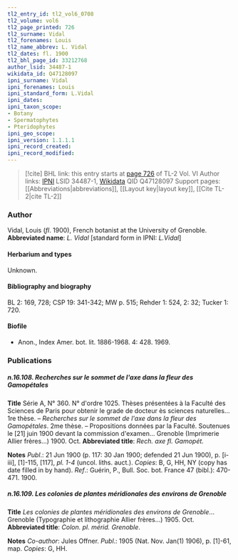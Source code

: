 ```yaml
---
tl2_entry_id: tl2_vol6_0708
tl2_volume: vol6
tl2_page_printed: 726
tl2_surname: Vidal
tl2_forenames: Louis
tl2_name_abbrev: L. Vidal
tl2_dates: fl. 1900
tl2_bhl_page_id: 33212768
author_lsid: 34487-1
wikidata_id: Q47128097
ipni_surname: Vidal
ipni_forenames: Louis
ipni_standard_form: L.Vidal
ipni_dates: 
ipni_taxon_scope: 
- Botany
- Spermatophytes
- Pteridophytes
ipni_geo_scope: 
ipni_version: 1.1.1.1
ipni_record_created: 
ipni_record_modified:
---
```


> [!cite] BHL link: this entry starts at [page 726](https://www.biodiversitylibrary.org/page/33212768) of TL-2 Vol. VI
> Author links: [IPNI](https://www.ipni.org/a/34487-1) LSID 34487-1, [Wikidata](https://www.wikidata.org/wiki/Q47128097) QID Q47128097
> Support pages: [[Abbreviations|abbreviations]], [[Layout key|layout key]], [[Cite TL-2|cite TL-2]]

### Author

Vidal, Louis (*fl*. 1900), French botanist at the University of Grenoble. 
**Abbreviated name**: *L. Vidal* \[standard form in IPNI: *L.Vidal*\]

#### Herbarium and types

Unknown.

#### Bibliography and biography

BL 2: 169, 728; CSP 19: 341-342; MW p. 515; Rehder 1: 524, 2: 32; Tucker 1: 720.

#### Biofile

- Anon., Index Amer. bot. lit. 1886-1968. 4: 428. 1969.

### Publications

##### n.16.108. Recherches sur le sommet de l'axe dans la fleur des Gamopétales

**Title**
Série A, N° 360. N° d'ordre 1025. Thèses présentées à la Faculté des Sciences de Paris pour obtenir le grade de docteur ès sciences naturelles... 1re thèse. – *Recherches sur le sommet de l'axe dans la fleur des Gamopétales*. 2me thèse. – Propositions données par la Faculté. Soutenues le \[21\] juin 1900 devant la commission d'examen... Grenoble (Imprimerie Allier frères...) 1900. Oct.
**Abbreviated title**: *Rech. axe fl. Gamopét.*

**Notes**
*Publ*.: 21 Jun 1900 (p. 117: 30 Jan 1900; defended 21 Jun 1900), p. \[i-iii\], \[1\]-115, \[117\], *pl. 1-4* (uncol. liths. auct.). *Copies*: B, G, HH, NY (copy has date filled in by hand).
*Ref*.: Guérin, P., Bull. Soc. bot. France 47 (bibl.): 470-471. 1900.

##### n.16.109. Les colonies de plantes méridionales des environs de Grenoble

**Title**
*Les colonies de plantes méridionales des environs de Grenoble*... Grenoble (Typographie et lithographie Allier frères...) 1905. Oct.
**Abbreviated title**: *Colon. pl. mérid. Grenoble*.

**Notes**
*Co-author*: Jules Offner.
*Publ*.: 1905 (Nat. Nov. Jan(1) 1906), p. \[1\]-61, map. *Copies*: G, HH.

